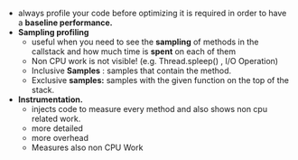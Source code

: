 - always profile your code before optimizing it is required in order to have a **baseline performance.**
- **Sampling profiling**
    - useful when you need to see the **sampling** of methods in the callstack and how much time is **spent** on each of them
    - Non CPU work is not visible! (e.g. Thread.spleep() , I/O Operation)
    - Inclusive **Samples** : samples that contain the method.
    - Exclusive **samples:** samples with the given function on the top of the stack.
- **Instrumentation.**
    - injects code to measure every method and also shows non cpu related work.
    - more detailed
    - more overhead
    - Measures also non CPU Work